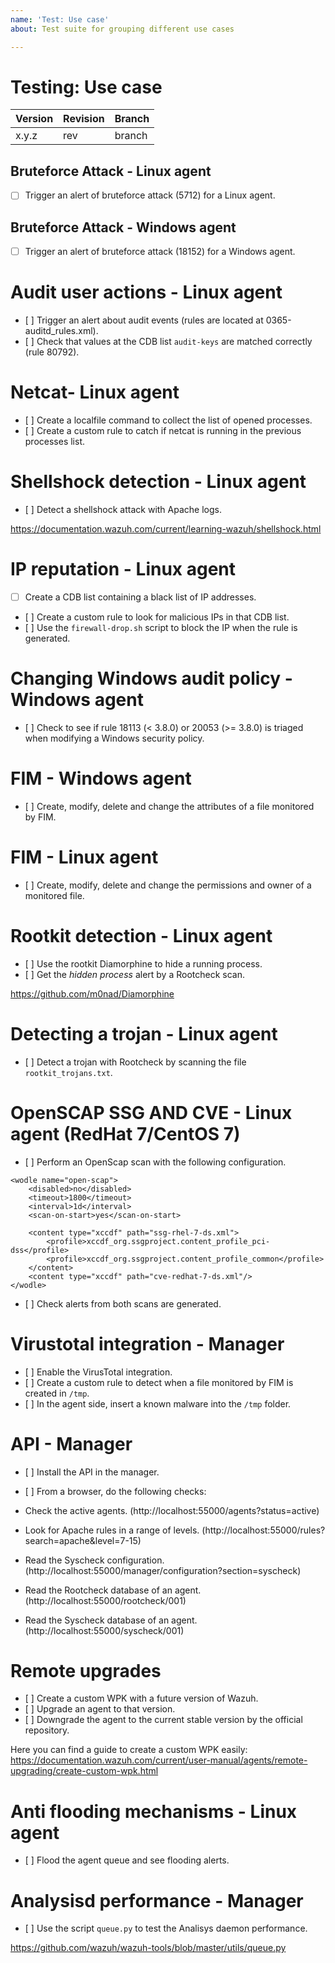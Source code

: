 ```yaml
---
name: 'Test: Use case'
about: Test suite for grouping different use cases

---
```


# Testing: Use case

| Version | Revision | Branch |
| --- | --- | --- |
| x.y.z | rev | branch |

## Bruteforce Attack - Linux agent

- [ ] Trigger an alert of bruteforce attack (5712) for a Linux agent.

## Bruteforce Attack - Windows agent

- [ ] Trigger an alert of bruteforce attack (18152) for a Windows agent.

# Audit user actions - Linux agent

- [ ] Trigger an alert about audit events (rules are located at 0365-auditd_rules.xml).
- [ ] Check that values at the CDB list `audit-keys` are matched correctly (rule 80792).

# Netcat- Linux agent

- [ ] Create a localfile command to collect the list of opened processes.
- [ ] Create a custom rule to catch if netcat is running in the previous processes list.

# Shellshock detection - Linux agent

- [ ] Detect a shellshock attack with Apache logs.

https://documentation.wazuh.com/current/learning-wazuh/shellshock.html

# IP reputation - Linux agent

- [ ] Create a CDB list containing a black list of IP addresses.
- [ ] Create a custom rule to look for malicious IPs in that CDB list.
- [ ] Use the `firewall-drop.sh` script to block the IP when the rule is generated.

# Changing Windows audit policy - Windows agent

- [ ] Check to see if rule 18113 (< 3.8.0) or 20053 (>= 3.8.0) is triaged when modifying a Windows security policy.

# FIM - Windows agent

- [ ] Create, modify, delete and change the attributes of a file monitored by FIM.

# FIM - Linux agent

- [ ] Create, modify, delete and change the permissions and owner of a monitored file.

# Rootkit detection - Linux agent

- [ ] Use the rootkit Diamorphine to hide a running process.
- [ ] Get the _hidden process_ alert by a Rootcheck scan.

https://github.com/m0nad/Diamorphine

# Detecting a trojan - Linux agent

- [ ] Detect a trojan with Rootcheck by scanning the file `rootkit_trojans.txt`.

# OpenSCAP SSG AND CVE - Linux agent (RedHat 7/CentOS 7)

- [ ] Perform an OpenScap scan with the following configuration.

```
<wodle name="open-scap">
    <disabled>no</disabled>
    <timeout>1800</timeout>
    <interval>1d</interval>
    <scan-on-start>yes</scan-on-start>

    <content type="xccdf" path="ssg-rhel-7-ds.xml">
        <profile>xccdf_org.ssgproject.content_profile_pci-dss</profile>
        <profile>xccdf_org.ssgproject.content_profile_common</profile>
    </content>
    <content type="xccdf" path="cve-redhat-7-ds.xml"/>
</wodle>
```

- [ ] Check alerts from both scans are generated.

# Virustotal integration - Manager

- [ ] Enable the VirusTotal integration.
- [ ] Create a custom rule to detect when a file monitored by FIM is created in `/tmp`.
- [ ] In the agent side, insert a known malware into the `/tmp` folder.

# API - Manager

- [ ] Install the API in the manager.
- [ ] From a browser, do the following checks:

- Check the active agents. (http://localhost:55000/agents?status=active)
- Look for Apache rules in a range of levels. (http://localhost:55000/rules?search=apache&level=7-15)
- Read the Syscheck configuration. (http://localhost:55000/manager/configuration?section=syscheck)
- Read the Rootcheck database of an agent. (http://localhost:55000/rootcheck/001)
- Read the Syscheck database of an agent. (http://localhost:55000/syscheck/001)

# Remote upgrades

- [ ] Create a custom WPK with a future version of Wazuh.
- [ ] Upgrade an agent to that version.
- [ ] Downgrade the agent to the current stable version by the official repository.

Here you can find a guide to create a custom WPK easily:
https://documentation.wazuh.com/current/user-manual/agents/remote-upgrading/create-custom-wpk.html

# Anti flooding mechanisms - Linux agent

- [ ] Flood the agent queue and see flooding alerts.

# Analysisd performance - Manager

- [ ] Use the script `queue.py` to test the Analisys daemon performance.

https://github.com/wazuh/wazuh-tools/blob/master/utils/queue.py
